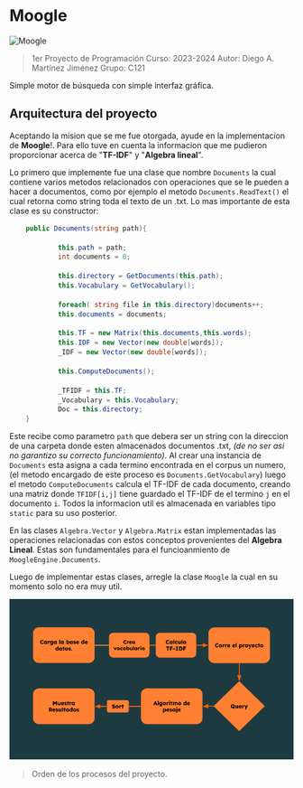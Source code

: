 # Moogle

![Moogle](moogle.png)
> 1er Proyecto de Programación
> Curso: 2023-2024
> Autor: Diego A. Martínez Jiménez
> Grupo: C121

Simple motor de búsqueda con simple interfaz gráfica.

## Arquitectura del proyecto

Aceptando la mision que se me fue otorgada, ayude en la implementacion de **Moogle**!. Para ello tuve en cuenta la informacion que me pudieron proporcionar acerca de "**TF-IDF**" y "**Algebra lineal**".

Lo primero que implemente fue una clase que nombre `Documents` la cual contiene varios metodos relacionados con operaciones que se le pueden a hacer a documentos, como por ejemplo el metodo `Documents.ReadText()` el cual retorna como string toda el texto de un .txt. Lo mas importante de esta clase es su constructor:

```cs
    public Documents(string path){

            this.path = path;
            int documents = 0;
            
            this.directory = GetDocuments(this.path);
            this.Vocabulary = GetVocabulary();

            foreach( string file in this.directory)documents++;
            this.documents = documents;
            
            this.TF = new Matrix(this.documents,this.words);
            this.IDF = new Vector(new double[words]);
            _IDF = new Vector(new double[words]);

            this.ComputeDocuments();

            _TFIDF = this.TF;
            _Vocabulary = this.Vocabulary;
            Doc = this.directory;
    }
```

Este recibe como parametro `path` que debera ser un string con la direccion de una carpeta donde esten almacenados documentos .txt, _(de no ser asi no garantizo su correcto funcionamiento)_. Al crear una instancia de `Documents` esta asigna a cada termino encontrada en el corpus un numero, (el metodo encargado de este proceso es `Documents.GetVocabulary`) luego el metodo `ComputeDocuments` calcula el TF-IDF de cada documento, creando una matriz donde `TFIDF[i,j]` tiene guardado el TF-IDF de el termino `j` en el documento `i`. Todos la informacion util es almacenada en variables tipo `static` para su uso posterior.

En las clases `Algebra.Vector` y `Algebra.Matrix` estan implementadas las operaciones relacionadas con estos conceptos provenientes del **Algebra Lineal**. Estas son fundamentales para el funcioanmiento de `MoogleEngine.Documents`.

Luego de implementar estas clases, arregle la clase `Moogle` la cual en su momento solo no era muy util.

![Grafico de procesos](Project.png)
>Orden de los procesos del proyecto.
